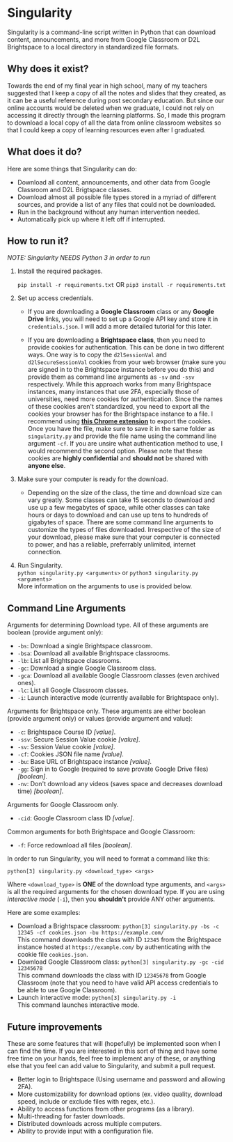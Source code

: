 # Singularity
Singularity is a command-line script written in Python that can download content, announcements, and more from Google Classroom or D2L Brightspace to a local directory in standardized file formats.

## Why does it exist?
Towards the end of my final year in high school, many of my teachers suggested that I keep a copy of all the notes and slides that they created, as it can be a useful reference during post secondary education. But since our online accounts would be deleted when we graduate, I could not rely on accessing it directly through the learning platforms. So, I made this program to download a local copy of all the data from online classroom websites so that I could keep a copy of learning resources even after I graduated.

## What does it do?
Here are some things that Singularity can do:
- Download all content, announcements, and other data from Google Classroom and D2L Brigtspace classes.
- Download almost all possible file types stored in a myriad of different sources, and provide a list of any files that could not be downloaded.
- Run in the background without any human intervention needed.
- Automatically pick up where it left off if interrupted.

## How to run it?
*NOTE: Singularity NEEDS Python 3 in order to run*
1. Install the required packages.

    `pip install -r requirements.txt` OR `pip3 install -r requirements.txt`

2. Set up access credentials.
    - If you are downloading a **Google Classroom** class or any **Google Drive** links, you will need to set up a Google API key and store it in `credentials.json`. I will add a more detailed tutorial for this later.

    - If you are downloading a **Brightspace class**, then you need to provide cookies for authentication. This can be done in two different ways. One way is to copy the `d2lSessionVal` and `d2lSecureSessionVal` cookies from your web browser (make sure you are signed in to the Brightspace instance before you do this) and provide them as command line arguments as `-sv` and `-ssv` respectively. While this approach works from many Brightspace instances, many instances that use 2FA, especially those of universities, need more cookies for authentication. Since the names of these cookies aren't standardized, you need to export all the cookies your browser has for the Brightspace instance to a file. I recommend using [**this Chrome extension**](https://chrome.google.com/webstore/detail/nmckokihipjgplolmcmjakknndddifde) to export the cookies. Once you have the file, make sure to save it in the same folder as `singularity.py` and provide the file name using the command line argument `-cf`. If you are unsire what authentication method to use, I would recommend the second option. Please note that these cookies are **highly confidential** and **should not** be shared with **anyone else**.

3. Make sure your computer is ready for the download.
    - Depending on the size of the class, the time and download size can vary greatly. Some classes can take 15 seconds to download and use up a few megabytes of space, while other classes can take hours or days to download and can use up tens to hundreds of gigabytes of space. There are some command line arguments to customize the types of files downloaded. Irrespective of the size of your download, please make sure that your computer is connected to power, and has a reliable, preferrably unlimited, internet connection.

4. Run Singularity.  
    `python singularity.py <arguments>` or `python3 singularity.py <arguments>`  
    More information on the arguments to use is provided below.

## Command Line Arguments
Arguments for determining Download type. All of these arguments are boolean (provide argument only):
- `-bs`: Download a single Brightspace classroom.
- `-bsa`: Download all available Brightspace classrooms.
- `-lb`: List all Brightspace classrooms.
- `-gc`: Download a single Google Classroom class.
- `-gca`: Download all available Google Classroom classes (even archived ones).
- `-lc`: List all Google Classroom classes.
- `-i`: Launch interactive mode (currently available for Brightspace only).

Arguments for Brightspace only. These arguments are either boolean (provide argument only) or values (provide argument and value):
- `-c`: Brightspace Course ID *[value]*.
- `-ssv`: Secure Session Value cookie *[value]*.
- `-sv`: Session Value cookie *[value]*.
- `-cf`: Cookies JSON file name *[value]*.
- `-bu`: Base URL of Brightspace instance *[value]*.
- `-gg`: Sign in to Google (required to save provate Google Drive files) *[boolean]*.
- `-nv`: Don't download any videos (saves space and decreases download time) *[boolean]*.

Arguments for Google Classroom only.
- `-cid`: Google Classroom class ID *[value]*.

Common arguments for both Brightspace and Google Classroom:
- `-f`: Force redownload all files *[boolean]*.

In order to run Singularity, you will need to format a command like this:

`python[3] singularity.py <download_type> <args>`

Where `<download_type>` is **ONE** of the download type arguments, and `<args>` is all the required arguments for the chosen download type. If you are using *interactive mode* (`-i`), then you **shouldn't** provide ANY other arguments.

Here are some examples:
- Download a Brightspace classroom: `python[3] singularity.py -bs -c 12345 -cf cookies.json -bu https://example.com/`  
This command downloads the class with ID `12345` from the Brightspace instance hosted at `https://example.com/` by authenticating with the cookie file `cookies.json`.
- Download Google Classroom class: `python[3] singularity.py -gc -cid 12345678`  
This command downloads the class with ID `12345678` from Google Classroom (note that you need to have valid API access credentials to be able to use Google Classroom).
- Launch interactive mode: `python[3] singularity.py -i`  
This command launches interactive mode.

## Future improvements
These are some features that will (hopefully) be implemented soon when I can find the time. If you are interested in this sort of thing and have some free time on your hands, feel free to implement any of these, or anything else that you feel can add value to Singularity, and submit a pull request.
- Better login to Brightspace (Using username and password and allowing 2FA).
- More customizability for download options (ex. video quality, download speed, include or exclude files with regex, etc.).
- Ability to access functions from other programs (as a library).
- Multi-threading for faster downloads.
- Distributed downloads across multiple computers.
- Ability to provide input with a configuration file.
